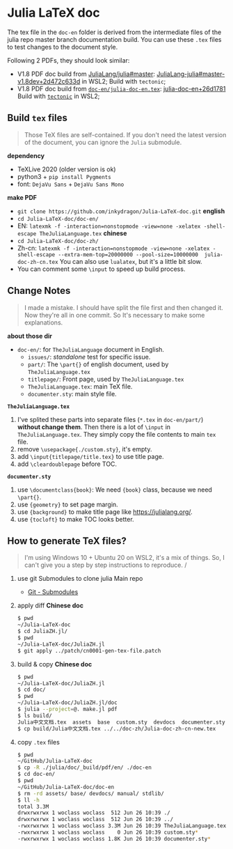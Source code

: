 # Julia LaTeX doc

The tex file in the `doc-en` folder is derived from the intermediate files of the julia repo master branch documentation build.
You can use these `.tex` files to test changes to the document style.

Following 2 PDFs, they should look similar:
+ V1.8 PDF doc build from [JuliaLang/julia#master][julia-2d472c633d]: [JuliaLang-julia#master-v1.8dev+2d472c633d](https://drive.google.com/file/d/1iiubflsSiPYY_AUtpHQWk-3c_XkJ3-Op/view?usp=sharing) in WSL2;
    Build with `tectonic`;
+ V1.8 PDF doc build from [`doc-en/julia-doc-en.tex`][26d1781]: [julia-doc-en+26d1781](https://drive.google.com/file/d/1kEhOXBqIvhdrFn2ex26ghhesDtnUQPMX/view?usp=sharing)
    Build with [`tectonic`](doc-en/tectonic.sh) in WSL2;
<!-- + V1.8 PDF doc build from [`doc-en/julia-doc-en.tex`][26d1781]: [julia-doc-en+26d1781]()
    Build with [`latexmk`](doc-en/pdf.cmd) on Win10; -->


[julia-2d472c633d]: https://github.com/JuliaLang/julia/commit/2d472c633d66e7697dda5aff75d2367b823048b8
[26d1781]: https://github.com/inkydragon/Julia-LaTeX-doc/commit/26d1781c695c7bc4dac4a6fdde9208b87ea49a46



## Build `tex` files

> Those TeX files are self-contained.
> If you don't need the latest version of the document, you can ignore the `Julia` submodule.

**dependency**
+ TeXLive 2020 (older version is ok)
+ python3 + `pip install Pygments`
+ font: `DejaVu Sans` + `DejaVu Sans Mono`

**make PDF**
+ `git clone https://github.com/inkydragon/Julia-LaTeX-doc.git`
**english**
+ `cd Julia-LaTeX-doc/doc-en/`
+ EN: `latexmk -f -interaction=nonstopmode -view=none -xelatex -shell-escape TheJuliaLanguage.tex`
**chinese**
+ `cd Julia-LaTeX-doc/doc-zh/`
+ Zh-cn: `latexmk -f -interaction=nonstopmode -view=none -xelatex -shell-escape --extra-mem-top=20000000 --pool-size=10000000  julia-doc-zh-cn.tex`
    You can also use `lualatex`, but it's a little bit slow.
+ You can comment some `\input` to speed up build process.


## Change Notes

> I made a mistake.
> I should have split the file first and then changed it. Now they're all in one commit.
> So It's necessary to make some explanations.

**about those dir**
+ `doc-en/`: for `TheJuliaLanguage` document in English.
    + `issues/`: *standalone* test for specific issue.
    + `part/`: The `\part{}` of english document, used by `TheJuliaLanguage.tex`
    + `titlepage/`: Front page, used by `TheJuliaLanguage.tex`
    + `TheJuliaLanguage.tex`: main TeX file.
    + `documenter.sty`: main style file.

**`TheJuliaLanguage.tex`**

1. I've splited these parts into separate files (`*.tex` in `doc-en/part/`) **without change them**.
    Then there is a lot of `\input` in `TheJuliaLanguage.tex`.
    They simply copy the file contents to main `tex` file.
2. remove `\usepackage{./custom.sty}`, it's empty.
3. add `\input{titlepage/title.tex}` to use title page.
4. add `\cleardoublepage` before TOC.

**`documenter.sty`**
1. use `\documentclass{book}`: We need `{book}` class, because we need `\part{}`.
2. use `{geometry}` to set page margin.
3. use `{background}` to make title page like https://julialang.org/.
4. use `{tocloft}` to make TOC looks better.


## How to generate TeX files?

> I'm using Windows 10 + Ubuntu 20 on WSL2, it's a mix of things.
> So, I can't give you a step by step instructions to reproduce.
/
1. use git Submodules to clone julia Main repo
    - [Git - Submodules](https://git-scm.com/book/en/v2/Git-Tools-Submodules)
2. apply diff
    **Chinese doc**
    ```sh
    $ pwd
    ~/Julia-LaTeX-doc
    $ cd JuliaZH.jl/
    $ pwd
    ~/Julia-LaTeX-doc/JuliaZH.jl
    $ git apply ../patch/cn0001-gen-tex-file.patch
    ```

3. build & copy
    **Chinese doc**
    ```sh
    $ pwd
    ~/Julia-LaTeX-doc/JuliaZH.jl
    $ cd doc/
    $ pwd
    ~/Julia-LaTeX-doc/JuliaZH.jl/doc
    $ julia --project=@. make.jl pdf
    $ ls build/
    Julia中文文档.tex  assets  base  custom.sty  devdocs  documenter.sty  manual  stdlib
    $ cp build/Julia中文文档.tex ../../doc-zh/Julia-doc-zh-cn-new.tex
    ```

4. copy `.tex` files
    ```sh
    $ pwd
    ~/GitHub/Julia-LaTeX-doc
    $ cp -R ./julia/doc/_build/pdf/en/ ./doc-en
    $ cd doc-en/
    $ pwd
    ~/GitHub/Julia-LaTeX-doc/doc-en
    $ rm -rd assets/ base/ devdocs/ manual/ stdlib/
    $ ll -h
    total 3.3M
    drwxrwxrwx 1 woclass woclass  512 Jun 26 10:39 ./
    drwxrwxrwx 1 woclass woclass  512 Jun 26 10:39 ../
    -rwxrwxrwx 1 woclass woclass 3.3M Jun 26 10:39 TheJuliaLanguage.tex*
    -rwxrwxrwx 1 woclass woclass    0 Jun 26 10:39 custom.sty*
    -rwxrwxrwx 1 woclass woclass 1.8K Jun 26 10:39 documenter.sty*
    ```
